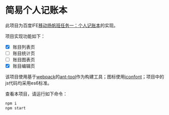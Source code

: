 # 简易个人记账本

此项目为百度IFE[移动扬帆班任务一：个人记账本](https://github.com/baidu-ife/ife/blob/master/2015_summer/task/mob_yangfan_01.md)的实现。

项目实现功能如下：

 - [x] 账目列表页
 - [ ] 账目统计页
 - [ ] 账目图表页
 - [x] 账目编辑页

该项目使用基于[webpack](https://webpack.github.io/)的[ant-tool](http://ant-tool.github.io/)作为构建工具；图标使用[iconfont](http://www.iconfont.cn/)；项目中的js代码均采用es6标准。

查看本项目，请运行如下命令：

```sh
npm i
npm start
```
